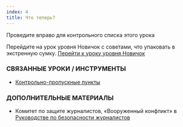 ```yaml
---
index: 4
title: Что теперь?
---
```

Проведите вправо для контрольного списка этого урока

Перейдите на урок уровня Новичок с советами, что упаковать в экстренную сумку. [Перейти к уроку уровня Новичок](umbrella://travel/protective-equipment/beginner)

### СВЯЗАННЫЕ УРОКИ / ИНСТРУМЕНТЫ

*   [Контрольно-пропускные пункты](umbrella://travel/checkpoints/beginner)

### ДОПОЛНИТЕЛЬНЫЕ МАТЕРИАЛЫ

*   Комитет по защите журналистов, «Вооруженный конфликт» в [Руководстве по безопасности журналистов](https://cpj.org/reports/2012/04/armed-conflict.php)